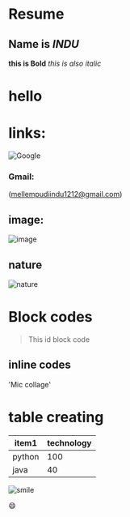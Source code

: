 # Resume
## Name is *INDU*
**this is Bold**
_this is also italic_
<h1>hello<h1>
  
  # links:
  
  ![Google](http://www.google.com)
  
  ### Gmail:
  
  (mellempudiindu1212@gmail.com)
  
  ## image:
  
  ![image](https://tse1.mm.bing.net/th?id=OIP.CGdYTKvYr_wvrsWbVVE2HgHaEK&pid=Api&P=0&w=308&h=174)

## nature

![nature](https://tse3.mm.bing.net/th?id=OIP.4-TgQ0VRVc9f8B0JQ39fHwHaEK&pid=Api&P=0&w=298&h=168)
 
# Block codes

> This id block code

## inline codes

'Mic collage'

# table creating

item1  | technology
-----  | ------------
python | 100
java   | 40

![smile](https://tse4.mm.bing.net/th?id=OIP.DS2p50lv8T9oac4qqmYCogHaCV&pid=Api&P=0&w=540&h=171)

:smile:
